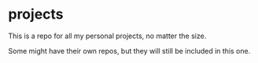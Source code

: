 # projects

This is a repo for all my personal projects, no matter the size.

Some might have their own repos, but they will still be included in this one.
